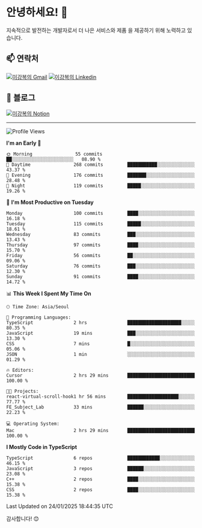 # 안녕하세요! 👋

지속적으로 발전하는 개발자로서 더 나은 서비스와 제품
을 제공하기 위해 노력하고 있습니다.

## 📫 연락처
[![이강복의 Gmail](https://img.shields.io/badge/Gmail-D14836?style=for-the-badge&logo=gmail&logoColor=white)](mailto:pmmm114@gmail.com)
[![이강복의 Linkedin](https://img.shields.io/badge/LinkedIn-0077B5?style=for-the-badge&logo=linkedin&logoColor=white)](https://www.linkedin.com/in/lkb0297)

## 📝 블로그
[![이강복의 Notion](https://img.shields.io/badge/Notion-000000?style=for-the-badge&logo=notion&logoColor=white)](https://pmmm114.notion.site/)

---
<!--START_SECTION:waka-->
![Profile Views](http://img.shields.io/badge/Profile%20Views-0-blue)

**I'm an Early 🐤** 

```text
🌞 Morning                55 commits          ██░░░░░░░░░░░░░░░░░░░░░░░   08.90 % 
🌆 Daytime                268 commits         ███████████░░░░░░░░░░░░░░   43.37 % 
🌃 Evening                176 commits         ███████░░░░░░░░░░░░░░░░░░   28.48 % 
🌙 Night                  119 commits         █████░░░░░░░░░░░░░░░░░░░░   19.26 % 
```
📅 **I'm Most Productive on Tuesday** 

```text
Monday                   100 commits         ████░░░░░░░░░░░░░░░░░░░░░   16.18 % 
Tuesday                  115 commits         █████░░░░░░░░░░░░░░░░░░░░   18.61 % 
Wednesday                83 commits          ███░░░░░░░░░░░░░░░░░░░░░░   13.43 % 
Thursday                 97 commits          ████░░░░░░░░░░░░░░░░░░░░░   15.70 % 
Friday                   56 commits          ██░░░░░░░░░░░░░░░░░░░░░░░   09.06 % 
Saturday                 76 commits          ███░░░░░░░░░░░░░░░░░░░░░░   12.30 % 
Sunday                   91 commits          ████░░░░░░░░░░░░░░░░░░░░░   14.72 % 
```


📊 **This Week I Spent My Time On** 

```text
🕑︎ Time Zone: Asia/Seoul

💬 Programming Languages: 
TypeScript               2 hrs               ████████████████████░░░░░   80.35 % 
JavaScript               19 mins             ███░░░░░░░░░░░░░░░░░░░░░░   13.30 % 
CSS                      7 mins              █░░░░░░░░░░░░░░░░░░░░░░░░   05.06 % 
JSON                     1 min               ░░░░░░░░░░░░░░░░░░░░░░░░░   01.29 % 

🔥 Editors: 
Cursor                   2 hrs 29 mins       █████████████████████████   100.00 % 

🐱‍💻 Projects: 
react-virtual-scroll-hook1 hr 56 mins        ███████████████████░░░░░░   77.77 % 
FE_Subject_Lab           33 mins             ██████░░░░░░░░░░░░░░░░░░░   22.23 % 

💻 Operating System: 
Mac                      2 hrs 29 mins       █████████████████████████   100.00 % 
```

**I Mostly Code in TypeScript** 

```text
TypeScript               6 repos             ████████████░░░░░░░░░░░░░   46.15 % 
JavaScript               3 repos             ██████░░░░░░░░░░░░░░░░░░░   23.08 % 
C++                      2 repos             ████░░░░░░░░░░░░░░░░░░░░░   15.38 % 
CSS                      2 repos             ████░░░░░░░░░░░░░░░░░░░░░   15.38 % 
```




 Last Updated on 24/01/2025 18:44:35 UTC
<!--END_SECTION:waka-->

감사합니다! 😊

